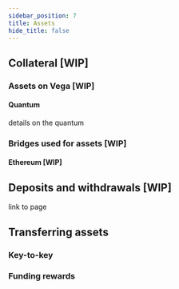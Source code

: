 ```yaml
---
sidebar_position: 7
title: Assets
hide_title: false
---
```


## Collateral [WIP]

### Assets on Vega [WIP]

#### Quantum
details on the quantum

### Bridges used for assets [WIP]

#### Ethereum [WIP]

## Deposits and withdrawals [WIP]
link to page
## Transferring assets
### Key-to-key
### Funding rewards

